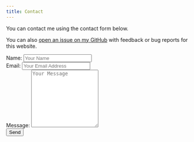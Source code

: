 ```yaml
---
title: Contact
---
```


You can contact me using the contact form below. 

You can also [open an issue on my GitHub](https://github.com/streats/streats.github.io/issues) with feedback or bug reports for this website. 

<div class="container">
  <form target="_blank" action="https://formsubmit.co/el/nijove" method="POST">
    <div class="form-group">
      <div class="form-row">
        <div class="col">
          Name: <input type="text" name="name" class="form-control" placeholder="Your Name" required>
        </div>
        <div class="col">
          Email: <input type="email" name="email" class="form-control" placeholder="Your Email Address" required>
        </div>
      </div>
    </div>
    <div class="form-group">
      Message: <textarea placeholder="Your Message" class="form-control" name="message" rows="10" required></textarea>
    </div>
    <button type="submit" class="button">Send</button>
  </form>
</div>
